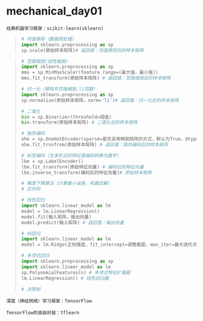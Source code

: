 # mechanical_day01

`经典机器学习框架：scikit-learn(sklearn)`

> ```python
> # 均值移除（数据预处理）
> import sklearn.preprocessing as sp
> sp.scale(原始样本矩阵)# 返回值：均值移除后的样本矩阵
> ```

> ```python
> # 范围缩放(线性缩放)
> import sklearn.preprocessing as sp
> mms = sp.MinMaxScaler(feature_range=(最大值，最小值))
> mms.fit_transform(原始样本矩阵) # 返回值：范围缩放后的样本矩阵
> ```
>
> ```python
> # 归一化（移除并范围缩放,l1范数）
> import sklearn.preprocessing as sp
> sp.normalize(原始样本矩阵，norm='l1')# 返回值：归一化后的样本矩阵
> ```
>
> ```python
> # 二值化
> bin = sp.Binarizer(threshold=阈值)
> bin.transform(原始样本矩阵) # 二值化后的样本矩阵
> ```
>
> ```python
> # 独热编码
> ohe = sp.OneHotEncoder(sparse=是否采用稀疏矩阵的方式，默认为True，dtype=元素类型)
> ohe.fit_trnsfrom(原始样本矩阵) # 返回值：独热编码后的样本矩阵
> ```
>
> ```python
> # 标签编码（文本形式的特征值编码转换为数字）
> lbe = sp.LabelEncoder()
> lbe.fit_transform(原始特征向量) # 编码后的特征向量
> lbe.inverse_transform(编码后的特征向量)# 原始样本矩阵
> ```
>
> ```python
> # 梯度下降算法（计算最小误差，和最优解）
> # 见代码
> ```
>
> ```python
> # 线性回归
> import sklearn.linear_model as lm
> model = lm.LinearRegression()
> model.fit(输入矩阵，输出向量)
> model.predict(输入矩阵) # 返回值：输出向量
> ```
>
> ```python
> # 岭回归
> import sklearn.linear_model as lm
> model = lm.Ridge(正则强度，fit_intercept=调整截距，max_iter=最大迭代次数)
> ```
>
> ```python
> # 多项式回归
> import sklearn.preprocessing as sp
> import sklearn.linear_model as lm
> sp.PolynomialFeatures(n) # 多项式特征扩展器
> lm.LinearRegression() # 线性回归器
> ```
>
> ```python
> # 决策树
> ```
>
> 

`深度（神经网络）学习框架：TensorFlow`

> 

`TensorFlow的高级封装：tflearn`

> 